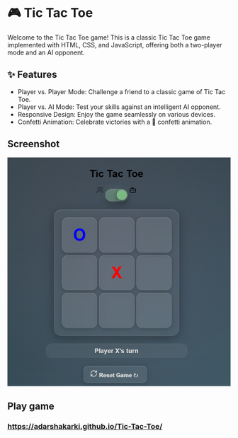 # 🎮 Tic Tac Toe
Welcome to the Tic Tac Toe game! This is a classic Tic Tac Toe game implemented with HTML, CSS, and JavaScript, offering both a two-player mode and an AI opponent.

## ✨ Features
* Player vs. Player Mode: Challenge a friend to a classic game of Tic Tac Toe.
* Player vs. AI Mode: Test your skills against an intelligent AI opponent.
* Responsive Design: Enjoy the game seamlessly on various devices.
* Confetti Animation: Celebrate victories with a 🎉 confetti animation.

## Screenshot
![tictac](Screenshot%202025-07-12%20180938.png)

## Play game
### https://adarshakarki.github.io/Tic-Tac-Toe/
